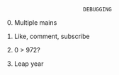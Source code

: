                              DEBUGGING

0. Multiple mains

1. Like, comment, subscribe

2. 0 > 972?

3. Leap year
